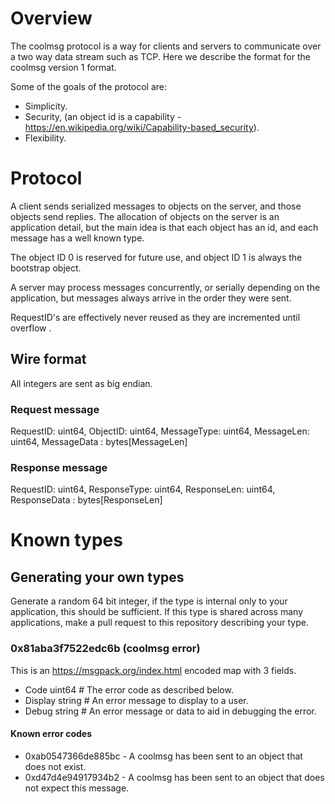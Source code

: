 # Overview

The coolmsg protocol is a way for clients and servers to communicate over a two way data stream such as TCP. Here we
describe the format for the coolmsg version 1 format.

Some of the goals of the protocol are:

- Simplicity.
- Security, (an object id is a capability - https://en.wikipedia.org/wiki/Capability-based_security).
- Flexibility.

# Protocol

A client sends serialized messages to objects on the server, and those objects send replies. The allocation of objects on the server
is an application detail, but the main idea is that each object has an id, and each message has a well known type.

The object ID 0 is reserved for future use, and object ID 1 is always the bootstrap object.

A server may process messages concurrently, or serially depending on the application,
but messages always arrive in the order they were sent.

RequestID's are effectively never reused as they are incremented until overflow .

## Wire format

All integers are sent as big endian.

### Request message

RequestID: uint64, ObjectID: uint64, MessageType: uint64, MessageLen: uint64, MessageData : bytes[MessageLen]

### Response message

RequestID: uint64, ResponseType: uint64, ResponseLen: uint64, ResponseData : bytes[ResponseLen]

# Known types


## Generating your own types

Generate a random 64 bit integer, if the type is internal only to your application, this should be sufficient. If this
type is shared across many applications, make a pull request to this repository describing your type.

### 0x81aba3f7522edc6b (coolmsg error)

This is an https://msgpack.org/index.html encoded map with 3 fields.

- Code    uint64 # The error code as described below.
- Display string # An error message to display to a user.
- Debug   string # An error message or data to aid in debugging the error.

#### Known error codes

- 0xab0547366de885bc - A coolmsg has been sent to an object that does not exist.
- 0xd47d4e94917934b2 - A coolmsg has been sent to an object that does not expect this message.

